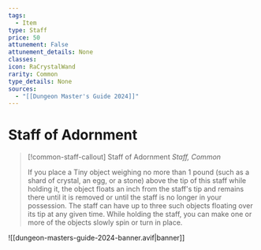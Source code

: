 ```yaml
---
tags:
  - Item
type: Staff
price: 50
attunement: False
attunement_details: None
classes:
icon: RaCrystalWand
rarity: Common
type_details: None
sources: 
  - "[[Dungeon Master's Guide 2024]]"
---
```

# Staff of Adornment
>[!common-staff-callout] Staff of Adornment
>_Staff, Common_
>
>If you place a Tiny object weighing no more than 1 pound (such as a shard of crystal, an egg, or a stone) above the tip of this staff while holding it, the object floats an inch from the staff's tip and remains there until it is removed or until the staff is no longer in your possession. The staff can have up to three such objects floating over its tip at any given time. While holding the staff, you can make one or more of the objects slowly spin or turn in place.
>


![[dungeon-masters-guide-2024-banner.avif|banner]]